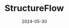 ---  
layout: startup_page  
title: "StructureFlow"  
id: "structureflow.co"  
permalink: "/structureflowstructureflow.co05302024/"  
website: "https://www.structureflow.co/"  
funding_round: "Series A"  
funding_amount: "$6M"  
investors: "FINTOP Capital, Venrex"  
about: "StructureFlow is a data visualization platform that automates the creation of data-driven structure charts from complex data like M&A documents and corporate registers. It uses generative AI for document parsing and serves legal and professional services firms worldwide, helping them communicate complex information more efficiently and less stressfully."  
markets: "LegalTech, SaaS, AI, Data Visualization, Graphic Design, Information Technology"  
hq: "London, England, United Kingdom"  
founded_year: "2017"  
linkedin: "https://www.linkedin.com/company/structureflow"  
twitter: "https://twitter.com/StructureFlow"  
instagram: ""  
facebook: ""  
crunchbase: "https://www.crunchbase.com/organization/structureflow"  
pitchbook: "https://pitchbook.com/profiles/company/435873-43"  

date_display: "30-May-2024"  
date: "2024-05-30"

# SEO Optimization  
meta_title: "StructureFlow - Series A Funding ($6M)"  
meta_description: "StructureFlow, StructureFlow is a data visualization platform that automates the creation of data-driven structure charts from complex data like M&A documents and co..."  
meta_keywords: "StructureFlow, LegalTech, SaaS, AI, Data Visualization, Graphic Design, Information Technology, Series A funding"  
canonical_url: "https://startup.projectstartups.com/structureflowstructureflow.co05302024/"  
---